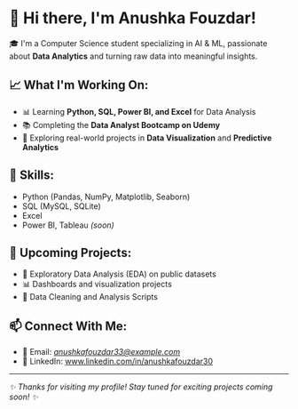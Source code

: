 # 👋 Hi there, I'm Anushka Fouzdar!

🎓 I'm a Computer Science student specializing in AI & ML, passionate about **Data Analytics** and turning raw data into meaningful insights.

## 📈 What I'm Working On:
- 📊 Learning **Python, SQL, Power BI, and Excel** for Data Analysis
- 📚 Completing the **Data Analyst Bootcamp on Udemy**
- 📝 Exploring real-world projects in **Data Visualization** and **Predictive Analytics**

## 📌 Skills:
- Python (Pandas, NumPy, Matplotlib, Seaborn)
- SQL (MySQL, SQLite)
- Excel
- Power BI, Tableau *(soon)*

## 🌱 Upcoming Projects:
- 🚀 Exploratory Data Analysis (EDA) on public datasets
- 📊 Dashboards and visualization projects
- 📂 Data Cleaning and Analysis Scripts

## 📫 Connect With Me:
- 📧 Email: *anushkafouzdar33@example.com*
- 📱 LinkedIn: www.linkedin.com/in/anushkafouzdar30

---

_✨ Thanks for visiting my profile! Stay tuned for exciting projects coming soon! ✨_
